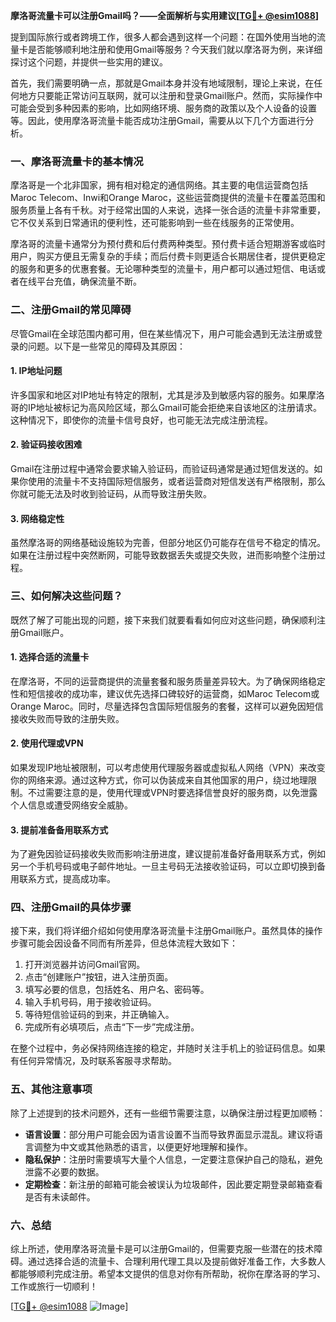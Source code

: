 **摩洛哥流量卡可以注册Gmail吗？——全面解析与实用建议[[TG💪+ @esim1088](https://t.me/s/esim1088)]**

提到国际旅行或者跨境工作，很多人都会遇到这样一个问题：在国外使用当地的流量卡是否能够顺利地注册和使用Gmail等服务？今天我们就以摩洛哥为例，来详细探讨这个问题，并提供一些实用的建议。

首先，我们需要明确一点，那就是Gmail本身并没有地域限制，理论上来说，在任何地方只要能正常访问互联网，就可以注册和登录Gmail账户。然而，实际操作中可能会受到多种因素的影响，比如网络环境、服务商的政策以及个人设备的设置等。因此，使用摩洛哥流量卡能否成功注册Gmail，需要从以下几个方面进行分析。

### **一、摩洛哥流量卡的基本情况**

摩洛哥是一个北非国家，拥有相对稳定的通信网络。其主要的电信运营商包括Maroc Telecom、Inwi和Orange Maroc，这些运营商提供的流量卡在覆盖范围和服务质量上各有千秋。对于经常出国的人来说，选择一张合适的流量卡非常重要，它不仅关系到日常通讯的便利性，还可能影响到一些在线服务的正常使用。

摩洛哥的流量卡通常分为预付费和后付费两种类型。预付费卡适合短期游客或临时用户，购买方便且无需复杂的手续；而后付费卡则更适合长期居住者，提供更稳定的服务和更多的优惠套餐。无论哪种类型的流量卡，用户都可以通过短信、电话或者在线平台充值，确保流量不断。

### **二、注册Gmail的常见障碍**

尽管Gmail在全球范围内都可用，但在某些情况下，用户可能会遇到无法注册或登录的问题。以下是一些常见的障碍及其原因：

#### **1. IP地址问题**
许多国家和地区对IP地址有特定的限制，尤其是涉及到敏感内容的服务。如果摩洛哥的IP地址被标记为高风险区域，那么Gmail可能会拒绝来自该地区的注册请求。这种情况下，即使你的流量卡信号良好，也可能无法完成注册流程。

#### **2. 验证码接收困难**
Gmail在注册过程中通常会要求输入验证码，而验证码通常是通过短信发送的。如果你使用的流量卡不支持国际短信服务，或者运营商对短信发送有严格限制，那么你就可能无法及时收到验证码，从而导致注册失败。

#### **3. 网络稳定性**
虽然摩洛哥的网络基础设施较为完善，但部分地区仍可能存在信号不稳定的情况。如果在注册过程中突然断网，可能导致数据丢失或提交失败，进而影响整个注册过程。

### **三、如何解决这些问题？**

既然了解了可能出现的问题，接下来我们就要看看如何应对这些问题，确保顺利注册Gmail账户。

#### **1. 选择合适的流量卡**
在摩洛哥，不同的运营商提供的流量套餐和服务质量差异较大。为了确保网络稳定性和短信接收的成功率，建议优先选择口碑较好的运营商，如Maroc Telecom或Orange Maroc。同时，尽量选择包含国际短信服务的套餐，这样可以避免因短信接收失败而导致的注册失败。

#### **2. 使用代理或VPN**
如果发现IP地址被限制，可以考虑使用代理服务器或虚拟私人网络（VPN）来改变你的网络来源。通过这种方式，你可以伪装成来自其他国家的用户，绕过地理限制。不过需要注意的是，使用代理或VPN时要选择信誉良好的服务商，以免泄露个人信息或遭受网络安全威胁。

#### **3. 提前准备备用联系方式**
为了避免因验证码接收失败而影响注册进度，建议提前准备好备用联系方式，例如另一个手机号码或电子邮件地址。一旦主号码无法接收验证码，可以立即切换到备用联系方式，提高成功率。

### **四、注册Gmail的具体步骤**

接下来，我们将详细介绍如何使用摩洛哥流量卡注册Gmail账户。虽然具体的操作步骤可能会因设备不同而有所差异，但总体流程大致如下：

1. 打开浏览器并访问Gmail官网。
2. 点击“创建账户”按钮，进入注册页面。
3. 填写必要的信息，包括姓名、用户名、密码等。
4. 输入手机号码，用于接收验证码。
5. 等待短信验证码的到来，并正确输入。
6. 完成所有必填项后，点击“下一步”完成注册。

在整个过程中，务必保持网络连接的稳定，并随时关注手机上的验证码信息。如果有任何异常情况，及时联系客服寻求帮助。

### **五、其他注意事项**

除了上述提到的技术问题外，还有一些细节需要注意，以确保注册过程更加顺畅：

- **语言设置**：部分用户可能会因为语言设置不当而导致界面显示混乱。建议将语言调整为中文或其他熟悉的语言，以便更好地理解和操作。
- **隐私保护**：注册时需要填写大量个人信息，一定要注意保护自己的隐私，避免泄露不必要的数据。
- **定期检查**：新注册的邮箱可能会被误认为垃圾邮件，因此要定期登录邮箱查看是否有未读邮件。

### **六、总结**

综上所述，使用摩洛哥流量卡是可以注册Gmail的，但需要克服一些潜在的技术障碍。通过选择合适的流量卡、合理利用代理工具以及提前做好准备工作，大多数人都能够顺利完成注册。希望本文提供的信息对你有所帮助，祝你在摩洛哥的学习、工作或旅行一切顺利！

[[TG💪+ @esim1088](https://t.me/s/esim1088) ![Image](https://i.postimg.cc/4NQfJmqS/Snipaste-2025-05-13-00-14-12.png)]